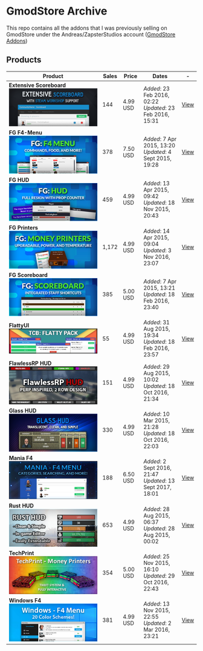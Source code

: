 # GmodStore Archive
This repo contains all the addons that I was previously selling on GmodStore under the Andreas/ZapsterStudios account ([GmodStore Addons](https://www.gmodstore.com/users/andreas/addons))

## Products
| Product 	| Sales 	| Price 	| Dates 	| - 	|
|---------	|-------	|-------	|-------	|---	|
| **Extensive Scoreboard**<br />![Extensive Scoreboard](extensive-scoreboard/__product/product-listing.png)        	|     144  	|    4.99 USD   	|    *Added*: 23 Feb 2016, 02:22<br />*Updated*: 23 Feb 2016, 15:31   	|  [View](/extensive-scoreboard) 	|
| **FG F4-Menu**<br />![FG F4-Menu](fg-f4-menu/__product/product-listing.png)	|      378 	|      7.50 USD 	|     *Added*: 7 Apr 2015, 13:20<br />*Updated*: 4 Sept 2015, 19:28  	|   [View](/fg-f4-menu)	|
| **FG HUD**<br />![FG HUD](fg-hud/__product/product-listing.png)	|    459   	|      4.99 USD 	|      *Added*: 13 Apr 2015, 09:42<br />*Updated*: 18 Nov 2015, 20:43 	|   [View](/fg-hud)		|
|    **FG Printers**<br />![FG Printers](fg-printers/__product/product-listing.png)     	|     1,172  	|       4.99 USD	|    *Added*: 14 Apr 2015, 09:04<br />*Updated*: 3 Nov 2016, 23:07   	|   [View](/fg-printers)	|
|     **FG Scoreboard**<br />![FG Scoreboard](fg-scoreboard/__product/product-listing.png)    	|     385  	|    5.00 USD   	|    *Added*:	7 Apr 2015, 13:21<br />*Updated*: 18 Feb 2016, 23:40   	|   [View](/fg-scoreboard)	|
|     **FlattyUI**<br />![FlattyUI](flattyui/__product/product-listing.png)    	|      55 	|       4.99 USD	|     *Added*: 31 Aug 2015, 19:34<br />*Updated*: 18 Feb 2016, 23:57  	|   [View](/flattyui)	|
|     **FlawlessRP HUD**<br />![FlawlessRP HUD](flawlessrp-hud/__product/product-listing.png)    	|    151   	|     4.99 USD  	|     *Added*: 29 Aug 2015, 10:02<br />*Updated*: 18 Oct 2016, 21:34  	|   [View](/flawlessrp-hud)	|
|     **Glass HUD**<br />![Glass HUD](glass-hud/__product/product-listing.png)    	|      330 	|       4.99 USD	|     *Added*: 10 Mar 2015, 21:28<br />*Updated*: 18 Oct 2016, 22:03  	|   [View](/glass-hud)	|
|     **Mania F4**<br />![Mania F4](maniaf4-menu/__product/product-listing.png)    	|     188  	|    6.50 USD   	|    *Added*:	2 Sept 2016, 21:47<br />*Updated*: 13 Sept 2017, 18:01   	|  [View](/maniaf4-menu)
|     **Rust HUD**<br />![Rust HUD](rust-hud/__product/product-listing.png)    	|    653   	|      4.99 USD 	|      *Added*: 28 Aug 2015, 06:37<br />*Updated*: 28 Aug 2015, 00:02 	|   	[View](/rust-hud)|
|     **TechPrint**<br />![TechPrint](techprint/__product/product-listing.png)    	|    354   	|     5.00 USD  	|    *Added*: 25 Nov 2015, 16:10<br />*Updated*: 29 Oct 2016, 22:43   	|   [View](/techprint)	|
|     **Windows F4**<br />![Windows F4](windowsf4/__product/product-listing.png)    	|     381  	|     4.99 USD  	|     *Added*: 13 Nov 2015, 22:55<br />*Updated*: 2 Mar 2016, 23:21  	|   [View](/windowsf4)		|
